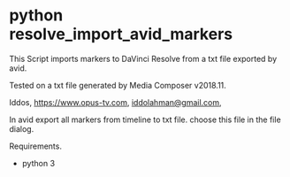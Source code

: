 # python resolve_import_avid_markers

This Script imports markers to DaVinci Resolve from a txt file exported by avid.

Tested on a txt file generated by Media Composer v2018.11.


Iddos,
https://www.opus-tv.com,
iddolahman@gmail.com,

In avid export all markers from timeline to txt file.
choose this file in the file dialog.

Requirements.
- python 3
